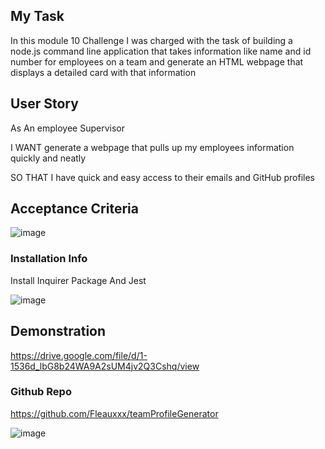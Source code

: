 ## My Task

In this module 10 Challenge I was charged with the task of building a node.js command line application that takes information like name and id number for employees on a team and generate an HTML webpage that displays a detailed card with that information


## User Story

As An employee Supervisor 

I WANT generate a webpage that pulls up my employees information quickly and neatly 

SO THAT I have quick and easy access to their emails and GitHub profiles



## Acceptance Criteria 
![image](https://user-images.githubusercontent.com/111618393/222522754-a72ce56e-ebe6-4c24-b750-ab9ccf6e489a.png)




### Installation Info
Install Inquirer Package And Jest

![image](https://user-images.githubusercontent.com/111618393/222522977-cadfc215-b8ef-48eb-aa1f-85c881adcd09.png)




## Demonstration
https://drive.google.com/file/d/1-1536d_lbG8b24WA9A2sUM4jv2Q3Cshq/view



### Github Repo

https://github.com/Fleauxxx/teamProfileGenerator

![image](https://user-images.githubusercontent.com/111618393/222527913-f1643583-fc2d-4f38-a333-f16568053755.png)



